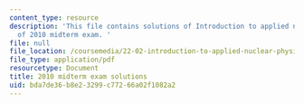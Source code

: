 ```yaml
---
content_type: resource
description: 'This file contains solutions of Introduction to applied nuclear physics
  of 2010 midterm exam. '
file: null
file_location: /coursemedia/22-02-introduction-to-applied-nuclear-physics-spring-2012/bda7de36b8e23299c77266a02f1082a2_MIT22_02S12_midterm2010sol.pdf
file_type: application/pdf
resourcetype: Document
title: 2010 midterm exam solutions
uid: bda7de36-b8e2-3299-c772-66a02f1082a2
---
```

